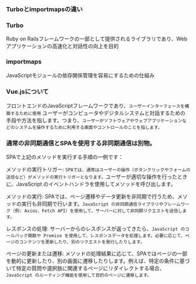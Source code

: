 ### Turboとimportmapsの違い

### Turbo
Ruby on Railsフレームワークの一部として提供されるライブラリであり、Webアプリケーションの高速化と対話性の向上を目的

### importmaps
JavaScriptモジュールの依存関係管理を容易にするための仕組み


### Vue.jsについて
フロントエンドのJavaScriptフレームワークであり、`ユーザーインターフェースを構築するために使用`
ユーザーがコンピュータやデジタルシステムと対話するための手段や方法を指します。つまり、`ユーザーがソフトウェアやウェブアプリケーションなどのシステムを操作するために利用する画面やコントロールのことを指します。`

### 通常の非同期通信とSPAを使用する非同期通信は別物。



SPAで上記のメソッドを実行する手順の一例です：

メソッドの実行トリガー: `SPAでは、通常はユーザーの操作（ボタンクリックやフォームの送信など）がメソッドの実行トリガーとなります。`ユーザーが適切な操作を行ったときに、JavaScript のイベントハンドラを使用してメソッドを呼び出します。

メソッドの実行: SPAでは、ページ遷移やデータ更新を非同期で行うため、メソッドの実行も非同期で行います。`JavaScript の非同期通信ライブラリやフレームワーク（例: Axios、Fetch API）を使用して、サーバーに対して非同期リクエストを送信します。`

レスポンスの処理: サーバーからのレスポンスが返ってきたら、`JavaScript のコールバック関数や Promise を使用して、レスポンスデータを処理します。必要に応じて、ページのコンテンツを更新したり、別のリクエストを発行したりします。`

ページの更新または遷移: メソッドの処理結果に応じて、SPAではページの一部を動的に更新したり、別の画面に遷移したりします。例えば、特定の条件に基づいて特定の質問や選択肢に関連するページにリダイレクトする場合、`JavaScript のルーティング機能を使用して目的のページに遷移します。`

